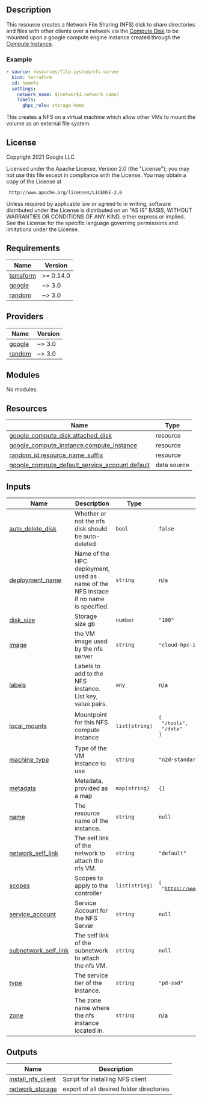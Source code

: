 ## Description

This resource creates a Network File Sharing (NFS) disk to share directories and
files with other clients over a network via the
[Compute Disk](https://registry.terraform.io/providers/hashicorp/google/latest/docs/resources/compute_disk
) to be mounted upon a google compute engine instance created through the
[Compute Instance](https://registry.terraform.io/providers/hashicorp/google/latest/docs/resources/compute_instance
).

### Example

```yaml
- source: resources/file-system/nfs-server
  kind: terraform
  id: homefs
  settings:
    network_name: $(network1.network_name)
    labels:
      ghpc_role: storage-home
```

This creates a NFS on a virtual machine which allow other VMs to mount the
volume as an external file system.

## License

<!-- BEGINNING OF PRE-COMMIT-TERRAFORM DOCS HOOK -->
Copyright 2021 Google LLC

Licensed under the Apache License, Version 2.0 (the "License");
you may not use this file except in compliance with the License.
You may obtain a copy of the License at

     http://www.apache.org/licenses/LICENSE-2.0

Unless required by applicable law or agreed to in writing, software
distributed under the License is distributed on an "AS IS" BASIS,
WITHOUT WARRANTIES OR CONDITIONS OF ANY KIND, either express or implied.
See the License for the specific language governing permissions and
limitations under the License.

## Requirements

| Name | Version |
|------|---------|
| <a name="requirement_terraform"></a> [terraform](#requirement\_terraform) | >= 0.14.0 |
| <a name="requirement_google"></a> [google](#requirement\_google) | ~> 3.0 |
| <a name="requirement_random"></a> [random](#requirement\_random) | ~> 3.0 |

## Providers

| Name | Version |
|------|---------|
| <a name="provider_google"></a> [google](#provider\_google) | ~> 3.0 |
| <a name="provider_random"></a> [random](#provider\_random) | ~> 3.0 |

## Modules

No modules.

## Resources

| Name | Type |
|------|------|
| [google_compute_disk.attached_disk](https://registry.terraform.io/providers/hashicorp/google/latest/docs/resources/compute_disk) | resource |
| [google_compute_instance.compute_instance](https://registry.terraform.io/providers/hashicorp/google/latest/docs/resources/compute_instance) | resource |
| [random_id.resource_name_suffix](https://registry.terraform.io/providers/hashicorp/random/latest/docs/resources/id) | resource |
| [google_compute_default_service_account.default](https://registry.terraform.io/providers/hashicorp/google/latest/docs/data-sources/compute_default_service_account) | data source |

## Inputs

| Name | Description | Type | Default | Required |
|------|-------------|------|---------|:--------:|
| <a name="input_auto_delete_disk"></a> [auto\_delete\_disk](#input\_auto\_delete\_disk) | Whether or not the nfs disk should be auto-deleted | `bool` | `false` | no |
| <a name="input_deployment_name"></a> [deployment\_name](#input\_deployment\_name) | Name of the HPC deployment, used as name of the NFS instace if no name is specified. | `string` | n/a | yes |
| <a name="input_disk_size"></a> [disk\_size](#input\_disk\_size) | Storage size gb | `number` | `"100"` | no |
| <a name="input_image"></a> [image](#input\_image) | the VM image used by the nfs server | `string` | `"cloud-hpc-image-public/hpc-centos-7"` | no |
| <a name="input_labels"></a> [labels](#input\_labels) | Labels to add to the NFS instance. List key, value pairs. | `any` | n/a | yes |
| <a name="input_local_mounts"></a> [local\_mounts](#input\_local\_mounts) | Mountpoint for this NFS compute instance | `list(string)` | <pre>[<br>  "/tools",<br>  "/data"<br>]</pre> | no |
| <a name="input_machine_type"></a> [machine\_type](#input\_machine\_type) | Type of the VM instance to use | `string` | `"n2d-standard-2"` | no |
| <a name="input_metadata"></a> [metadata](#input\_metadata) | Metadata, provided as a map | `map(string)` | `{}` | no |
| <a name="input_name"></a> [name](#input\_name) | The resource name of the instance. | `string` | `null` | no |
| <a name="input_network_self_link"></a> [network\_self\_link](#input\_network\_self\_link) | The self link of the network to attach the nfs VM. | `string` | `"default"` | no |
| <a name="input_scopes"></a> [scopes](#input\_scopes) | Scopes to apply to the controller | `list(string)` | <pre>[<br>  "https://www.googleapis.com/auth/cloud-platform"<br>]</pre> | no |
| <a name="input_service_account"></a> [service\_account](#input\_service\_account) | Service Account for the NFS Server | `string` | `null` | no |
| <a name="input_subnetwork_self_link"></a> [subnetwork\_self\_link](#input\_subnetwork\_self\_link) | The self link of the subnetwork to attach the nfs VM. | `string` | `null` | no |
| <a name="input_type"></a> [type](#input\_type) | The service tier of the instance. | `string` | `"pd-ssd"` | no |
| <a name="input_zone"></a> [zone](#input\_zone) | The zone name where the nfs instance located in. | `string` | n/a | yes |

## Outputs

| Name | Description |
|------|-------------|
| <a name="output_install_nfs_client"></a> [install\_nfs\_client](#output\_install\_nfs\_client) | Script for installing NFS client |
| <a name="output_network_storage"></a> [network\_storage](#output\_network\_storage) | export of all desired folder directories |
<!-- END OF PRE-COMMIT-TERRAFORM DOCS HOOK -->
